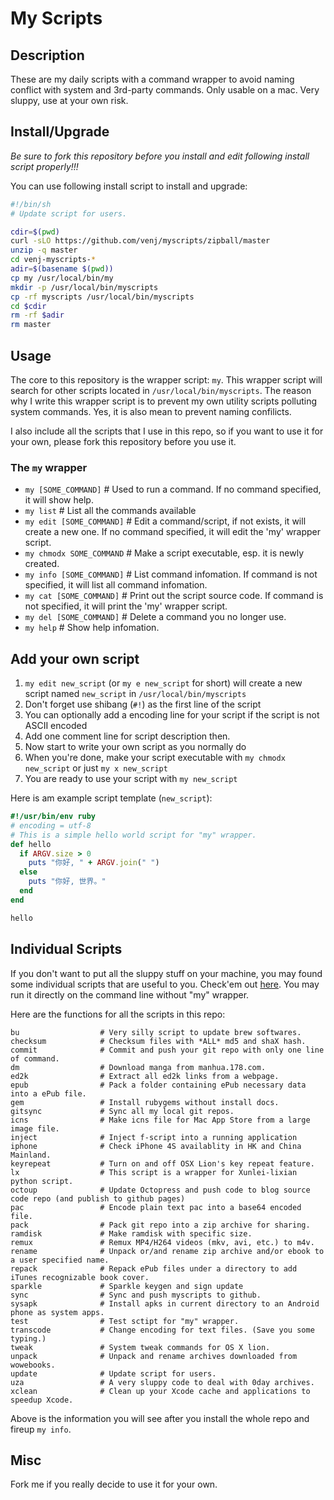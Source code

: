 # My Scripts

## Description

These are my daily scripts with a command wrapper to avoid naming conflict with system and 3rd-party commands. Only usable on a mac. Very sluppy, use at your own risk.

## Install/Upgrade

*Be sure to fork this repository before you install and edit following install script properly!!!*

You can use following install script to install and upgrade:

```bash
#!/bin/sh
# Update script for users.

cdir=$(pwd)
curl -sLO https://github.com/venj/myscripts/zipball/master 
unzip -q master
cd venj-myscripts-*
adir=$(basename $(pwd))
cp my /usr/local/bin/my
mkdir -p /usr/local/bin/myscripts
cp -rf myscripts /usr/local/bin/myscripts
cd $cdir
rm -rf $adir
rm master
```

## Usage

The core to this repository is the wrapper script: `my`. This wrapper script will search for other scripts located in `/usr/local/bin/myscripts`. The reason why I write this wrapper script is to prevent my own utility scripts polluting system commands. Yes, it is also mean to prevent naming confilicts. 

I also include all the scripts that I use in this repo, so if you want to use it for your own, please fork this repository before you use it. 

### The `my` wrapper

* `my [SOME_COMMAND]` # Used to run a command. If no command specified, it will show help.
* `my list` # List all the commands available
* `my edit [SOME_COMMAND]` # Edit a command/script, if not exists, it will create a new one. If no command specified, it will edit the 'my' wrapper script.
* `my chmodx SOME_COMMAND` # Make a script executable, esp. it is newly created.
* `my info [SOME_COMMAND]` # List command infomation. If command is not specified, it will list all command infomation.
* `my cat [SOME_COMMAND]` # Print out the script source code. If command is not specified, it will print the 'my' wrapper script.
* `my del [SOME_COMMAND]` # Delete a command you no longer use.
* `my help` # Show help infomation.

## Add your own script

1. `my edit new_script` (or `my e new_script` for short) will create a new script named `new_script` in `/usr/local/bin/myscripts`
2. Don't forget use shibang (`#!`) as the first line of the script
3. You can optionally add a encoding line for your script if the script is not ASCII encoded
4. Add one comment line for script description then.
5. Now start to write your own script as you normally do
6. When you're done, make your script executable with `my chmodx new_script` or just `my x new_script`
7. You are ready to use your script with `my new_script`

Here is am example script template (`new_script`): 

```ruby
#!/usr/bin/env ruby
# encoding = utf-8
# This is a simple hello world script for "my" wrapper.
def hello
  if ARGV.size > 0
    puts "你好, " + ARGV.join(" ")
  else
    puts "你好, 世界。"
  end
end

hello
```

## Individual Scripts

If you don't want to put all the sluppy stuff on your machine, you may found some individual scripts that are useful to you. Check'em out [here](https://github.com/venj/myscripts/tree/master/myscripts). You may run it directly on the command line without "my" wrapper.

Here are the functions for all the scripts in this repo: 
```
bu                  # Very silly script to update brew softwares.
checksum            # Checksum files with *ALL* md5 and shaX hash.
commit              # Commit and push your git repo with only one line of command.
dm                  # Download manga from manhua.178.com.
ed2k                # Extract all ed2k links from a webpage.
epub                # Pack a folder containing ePub necessary data into a ePub file.
gem                 # Install rubygems without install docs.
gitsync             # Sync all my local git repos.
icns                # Make icns file for Mac App Store from a large image file.
inject              # Inject f-script into a running application
iphone              # Check iPhone 4S availablity in HK and China Mainland.
keyrepeat           # Turn on and off OSX Lion's key repeat feature.
lx                  # This script is a wrapper for Xunlei-lixian python script. 
octoup              # Update Octopress and push code to blog source code repo (and publish to github pages)
pac                 # Encode plain text pac into a base64 encoded file.
pack                # Pack git repo into a zip archive for sharing.
ramdisk             # Make ramdisk with specific size.
remux               # Remux MP4/H264 videos (mkv, avi, etc.) to m4v.
rename              # Unpack or/and rename zip archive and/or ebook to a user specified name.
repack              # Repack ePub files under a directory to add iTunes recognizable book cover.
sparkle             # Sparkle keygen and sign update
sync                # Sync and push myscripts to github.
sysapk              # Install apks in current directory to an Android phone as system apps.
test                # Test sctipt for "my" wrapper.
transcode           # Change encoding for text files. (Save you some typing.)
tweak               # System tweak commands for OS X lion.
unpack              # Unpack and rename archives downloaded from wowebooks. 
update              # Update script for users.
uza                 # A very sluppy code to deal with 0day archives.
xclean              # Clean up your Xcode cache and applications to speedup Xcode.
```

Above is the information you will see after you install the whole repo and fireup `my info`.

## Misc

Fork me if you really decide to use it for your own.
